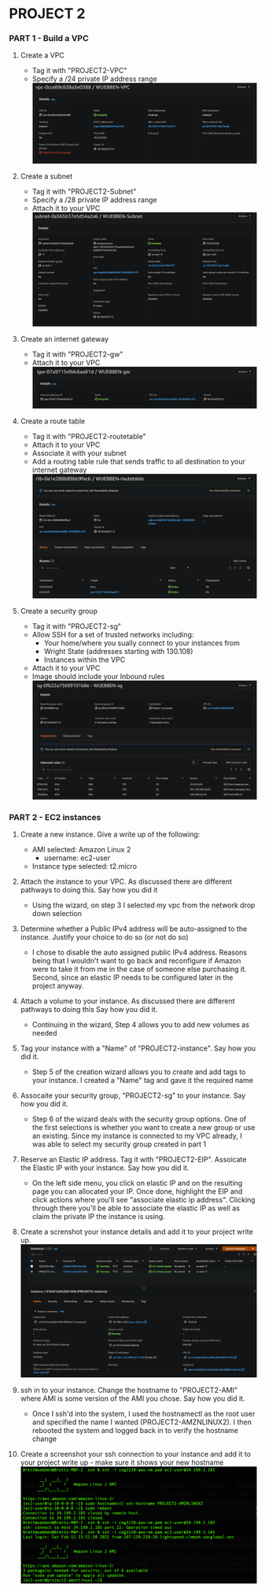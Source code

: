 # PROJECT 2
### PART 1 - Build a VPC
1. Create a VPC
    * Tag it with "PROJECT2-VPC"
    * Specify a /24 private IP address range
    ![VPC Creation](./images/1-1.png)

2. Create a subnet
    * Tag it with "PROJECT2-Subnet"
    * Specify a /28 private IP address range
    * Attach it to your VPC
    ![Subnet Creation](./images/1-2.png)

3. Create an internet gateway
    * Tag it with "PROJECT2-gw"
    * Attach it to your VPC
    ![IG Creation](./images/1-3.png)

4. Create a route table
    * Tag it with "PROJECT2-routetable"
    * Attach it to your VPC
    * Associate it with your subnet
    * Add a routing table rule that sends traffic to all destination to your internet gateway
    ![Route Table Creation](./images/1-4.png)

5. Create a security group
    * Tag it with "PROJECT2-sg"
    * Allow SSH for a set of trusted networks including:
        * Your home/where you sually connect to your instances from
        * Wright State (addresses starting with 130.108)
        * Instances within the VPC
    * Attach it to your VPC
    * Image should include your Inbound rules
    ![Security Group Creation](./images/1-5.png)

### PART 2 - EC2 instances
1. Create a new instance. Give a write up of the following:
    * AMI selected: Amazon Linux 2
        * username: ec2-user
    * Instance type selected: t2.micro

2. Attach the instance to your VPC. As discussed there are different pathways to doing this. Say how you did it
    * Using the wizard, on step 3 I selected my vpc from the network drop down selection

3. Determine whether a Public IPv4 address will be auto-assigned to the instance. Justify your choice to do so (or not do so)
    * I chose to disable the auto assigned public IPv4 address. Reasons being that I wouldn't want to go back and reconfigure if Amazon were to take it from me in the case of someone else purchasing it. Second, since an elastic IP needs to be configured later in the project anyway.

4. Attach a volume to your instance. As discussed there are different pathways to doing this Say how you did it. 
    * Continuing in the wizard, Step 4 allows you to add new volumes as needed

5. Tag your instance with a "Name" of "PROJECT2-instance". Say how you did it.
    * Step 5 of the creation wizard allows you to create and add tags to your instance. I created a "Name" tag and gave it the required name

6. Assocaite your security group, "PROJECT2-sg" to your instance. Say how you did it.
    * Step 6 of the wizard deals with the security group options. One of the first selections is whether you want to create a new group or use an existing. Since my instance is connected to my VPC already, I was able to select my security group created in part 1

7. Reserve an Elastic IP address. Tag it with "PROJECT2-EIP". Assoicate the Elastic IP with your instance. Say how you did it. 
    * On the left side menu, you click on elastic IP and on the resulting page you can allocated your IP. Once done, highlight the EIP and click actions where you'll see "associate elastic ip address". Clicking through there you'll be able to associate the elastic IP as well as claim the private IP the instance is using.

8. Create a screnshot your instance details and add it to your project write up.
    ![Instance success](./images/2-8.png)

9. ssh in to your instance. Change the hostname to "PROJECT2-AMI" where AMI is some version of the AMI you chose. Say how you did it.
    * Once I ssh'd into the system, I used the hostnamectl as the root user and specified the name I wanted (PROJECT2-AMZNLINUX2). I then rebooted the system and logged back in to verify the hostname change

10. Create a screenshot your ssh connection to your instance and add it to your project write up - make sure it shows your new hostname
    ![Hostname changed](./images/2-10.png)